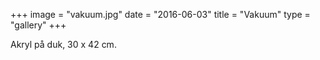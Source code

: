 +++
image = "vakuum.jpg"
date = "2016-06-03"
title = "Vakuum"
type = "gallery"
+++

Akryl på duk, 30 x 42 cm.
 

